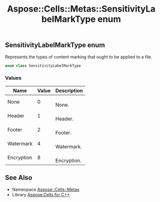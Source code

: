 ﻿---
title: Aspose::Cells::Metas::SensitivityLabelMarkType enum
linktitle: SensitivityLabelMarkType
second_title: Aspose.Cells for C++ API Reference
description: 'Aspose::Cells::Metas::SensitivityLabelMarkType enum. Represents the types of content marking that ought to be applied to a file in C++.'
type: docs
weight: 400
url: /cpp/aspose.cells.metas/sensitivitylabelmarktype/
---
## SensitivityLabelMarkType enum


Represents the types of content marking that ought to be applied to a file.

```cpp
enum class SensitivityLabelMarkType
```

### Values

| Name | Value | Description |
| --- | --- | --- |
| None | 0 | <br>None. |
| Header | 1 | <br>Header. |
| Footer | 2 | <br>Footer. |
| Watermark | 4 | <br>Watermark. |
| Encryption | 8 | <br>Encryption. |

## See Also

* Namespace [Aspose::Cells::Metas](../)
* Library [Aspose.Cells for C++](../../)
